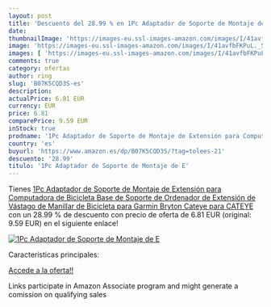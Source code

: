 ```yaml
---
layout: post
title: 'Descuento del 28.99 % en 1Pc Adaptador de Soporte de Montaje de E'
date: 
thumbnailImage: 'https://images-eu.ssl-images-amazon.com/images/I/41avfbFKPuL._SL200_.jpg'
image: 'https://images-eu.ssl-images-amazon.com/images/I/41avfbFKPuL._SL200_.jpg'
images: [ 'https://images-eu.ssl-images-amazon.com/images/I/41avfbFKPuL._SL200_.jpg' ]
comments: true
category: ofertas
author: ring
slug: 'B07K5CQD3S-es'
description:
actualPrice: 6.81 EUR
currency: EUR
price: 6.81
comparePrice: 9.59 EUR
inStock: true
prodname: '1Pc Adaptador de Soporte de Montaje de Extensión para Computadora de Bicicleta  Base de Soporte de Ordenador de Extensión de Vástago de Manillar de Bicicleta para Garmin Bryton  Cateye para CATEYE '
country: 'es'
buyurl: 'https://www.amazon.es/dp/B07K5CQD3S/?tag=tolees-21'
descuento: '28.99'
titulo: '1Pc Adaptador de Soporte de Montaje de E'
---
```


Tienes [1Pc Adaptador de Soporte de Montaje de Extensión para Computadora de Bicicleta  Base de Soporte de Ordenador de Extensión de Vástago de Manillar de Bicicleta para Garmin Bryton  Cateye para CATEYE ](https://www.amazon.es/dp/B07K5CQD3S/?tag=tolees-21) con un 28.99 % de descuento con precio de oferta de 6.81 EUR (original: 9.59 EUR) en el siguiente enlace!

[![1Pc Adaptador de Soporte de Montaje de E](https://images-eu.ssl-images-amazon.com/images/I/41avfbFKPuL._SL200_.jpg)](https://www.amazon.es/dp/B07K5CQD3S/?tag=tolees-21)

Características principales:


[Accede a la oferta!!](https://www.amazon.es/dp/B07K5CQD3S/?tag=tolees-21)

Links participate in Amazon Associate program and might generate a comission on qualifying sales


